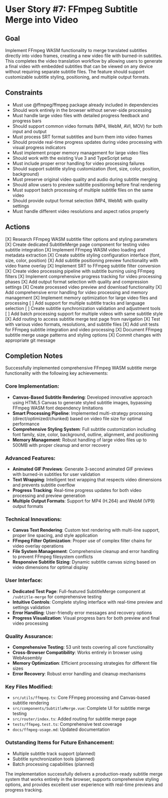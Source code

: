 # User Story #7: FFmpeg Subtitle Merge into Video

## Goal

Implement FFmpeg WASM functionality to merge translated subtitles directly into video frames, creating a new video file with burned-in subtitles. This completes the video translation workflow by allowing users to generate a final video with embedded subtitles that can be viewed on any device without requiring separate subtitle files. The feature should support customizable subtitle styling, positioning, and multiple output formats.

## Constraints

- Must use @ffmpeg/ffmpeg package already included in dependencies
- Should work entirely in the browser without server-side processing
- Must handle large video files with detailed progress feedback and progress bars
- Should support common video formats (MP4, WebM, AVI, MOV) for both input and output
- Must process SRT format subtitles and burn them into video frames
- Should provide real-time progress updates during video processing with visual progress indicators
- Must implement proper memory management for large video files
- Should work with the existing Vue 3 and TypeScript setup
- Must include proper error handling for video processing failures
- Should support subtitle styling customization (font, size, color, position, background)
- Must preserve original video quality and audio during subtitle merging
- Should allow users to preview subtitle positioning before final rendering
- Must support batch processing of multiple subtitle files on the same video
- Should provide output format selection (MP4, WebM) with quality settings
- Must handle different video resolutions and aspect ratios properly

## Actions

[X] Research FFmpeg WASM subtitle filter options and styling parameters
[X] Create dedicated SubtitleMerge page component for testing video subtitle integration
[X] Implement FFmpeg WASM video loading and metadata extraction
[X] Create subtitle styling configuration interface (font, size, color, position)
[X] Add subtitle positioning preview functionality with video frame overlay
[X] Implement SRT to FFmpeg subtitle filter conversion
[X] Create video processing pipeline with subtitle burning using FFmpeg filters
[X] Implement comprehensive progress tracking for video processing phases
[X] Add output format selection with quality and compression settings
[X] Create processed video preview and download functionality
[X] Add comprehensive error handling for video processing and memory management
[X] Implement memory optimization for large video files and processing
[ ] Add support for multiple subtitle tracks and language selection
[ ] Create subtitle synchronization validation and adjustment tools
[ ] Add batch processing support for multiple videos with same subtitle style
[X] Add routing to access subtitle merge test page from navigation
[X] Test with various video formats, resolutions, and subtitle files
[X] Add unit tests for FFmpeg subtitle integration and video processing
[X] Document FFmpeg subtitle merge usage patterns and styling options
[X] Commit changes with appropriate git message

## Completion Notes

Successfully implemented comprehensive FFmpeg WASM subtitle merge functionality with the following key achievements:

### Core Implementation:
- **Canvas-Based Subtitle Rendering**: Developed innovative approach using HTML5 Canvas to generate styled subtitle images, bypassing FFmpeg WASM font dependency limitations
- **Smart Processing Pipeline**: Implemented multi-strategy processing (direct/optimized/chunked) based on video file size for optimal performance
- **Comprehensive Styling System**: Full subtitle customization including font family, size, color, background, outline, alignment, and positioning
- **Memory Management**: Robust handling of large video files up to 500MB with proper cleanup and error recovery

### Advanced Features:
- **Animated GIF Previews**: Generate 3-second animated GIF previews with burned-in subtitles for user validation
- **Text Wrapping**: Intelligent text wrapping that respects video dimensions and prevents subtitle overflow
- **Progress Tracking**: Real-time progress updates for both video processing and preview generation
- **Multiple Output Formats**: Support for MP4 (H.264) and WebM (VP9) output formats

### Technical Innovations:
- **Canvas Text Rendering**: Custom text rendering with multi-line support, proper line spacing, and style application
- **FFmpeg Filter Optimization**: Proper use of complex filter chains for video overlay operations
- **File System Management**: Comprehensive cleanup and error handling to prevent FFmpeg filesystem conflicts
- **Responsive Subtitle Sizing**: Dynamic subtitle canvas sizing based on video dimensions for optimal display

### User Interface:
- **Dedicated Test Page**: Full-featured SubtitleMerge component at `/subtitle-merge` for comprehensive testing
- **Intuitive Controls**: Complete styling interface with real-time preview and settings validation
- **Error Handling**: User-friendly error messages and recovery options
- **Progress Visualization**: Visual progress bars for both preview and final video processing

### Quality Assurance:
- **Comprehensive Testing**: 53 unit tests covering all core functionality
- **Cross-Browser Compatibility**: Works entirely in browser using WebAssembly
- **Memory Optimization**: Efficient processing strategies for different file sizes
- **Error Recovery**: Robust error handling and cleanup mechanisms

### Key Files Modified:
- `src/utils/ffmpeg.ts`: Core FFmpeg processing and Canvas-based subtitle rendering
- `src/components/SubtitleMerge.vue`: Complete UI for subtitle merge testing
- `src/router/index.ts`: Added routing for subtitle merge page
- `tests/ffmpeg.test.ts`: Comprehensive test coverage
- `docs/ffmpeg-usage.md`: Updated documentation

### Outstanding Items for Future Enhancement:
- Multiple subtitle track support (planned)
- Subtitle synchronization tools (planned) 
- Batch processing capabilities (planned)

The implementation successfully delivers a production-ready subtitle merge system that works entirely in the browser, supports comprehensive styling options, and provides excellent user experience with real-time previews and progress tracking.
